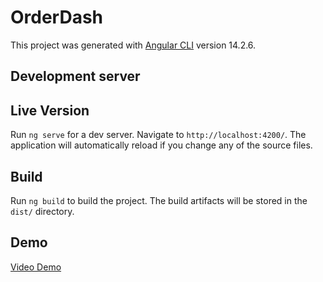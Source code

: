 # OrderDash

This project was generated with [Angular CLI](https://github.com/angular/angular-cli) version 14.2.6.

## Development server

## Live Version

Run `ng serve` for a dev server. Navigate to `http://localhost:4200/`. The application will automatically reload if you change any of the source files.

## Build

Run `ng build` to build the project. The build artifacts will be stored in the `dist/` directory.

## Demo

[Video Demo](https://drive.google.com/file/d/1v3VFeL_xVx4NgTFDHnY5Nztf6Hd9D2qm/view?usp=sharing')
